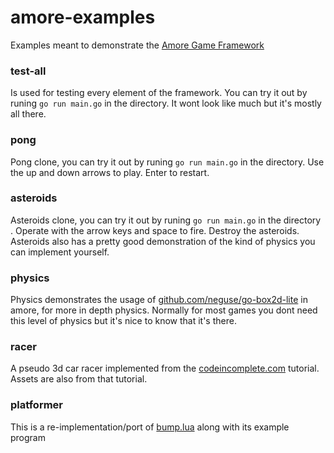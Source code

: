 # amore-examples

Examples meant to demonstrate the [Amore Game Framework](https://github.com/tanema/amore)

### test-all

Is used for testing every element of the framework. You can try it out by 
runing `go run main.go` in the directory. It wont look like much but it's 
mostly all there.

### pong 

Pong clone, you can try it out by runing `go run main.go` in the directory.
Use the up and down arrows to play. Enter to restart.

### asteroids

Asteroids clone, you can try it out by runing `go run main.go` in the directory . 
Operate with the arrow keys and space to fire. Destroy the asteroids. Asteroids
also has a pretty good demonstration of the kind of physics you can implement 
yourself.

### physics

Physics demonstrates the usage of [github.com/neguse/go-box2d-lite](https://github.com/neguse/go-box2d-lite)
in amore, for more in depth physics. Normally for most games you dont need this 
level of physics but it's nice to know that it's there.


### racer

A pseudo 3d car racer implemented from the [codeincomplete.com](http://codeincomplete.com/posts/2012/6/22/javascript_racer/)
tutorial. Assets are also from that tutorial.

### platformer

This is a re-implementation/port of [bump.lua](https://github.com/kikito/bump.lua) along with its example program

